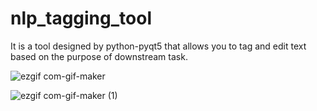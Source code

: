 # nlp_tagging_tool
It is a tool designed by python-pyqt5 that allows you to tag and edit text based on the purpose of downstream task.

![ezgif com-gif-maker](https://user-images.githubusercontent.com/49702343/183577231-01682f09-581d-4829-973e-3086be23fe2f.gif)

![ezgif com-gif-maker (1)](https://user-images.githubusercontent.com/49702343/183577487-bca17ac0-38d3-4b13-8511-195c0cc7cc29.gif)
